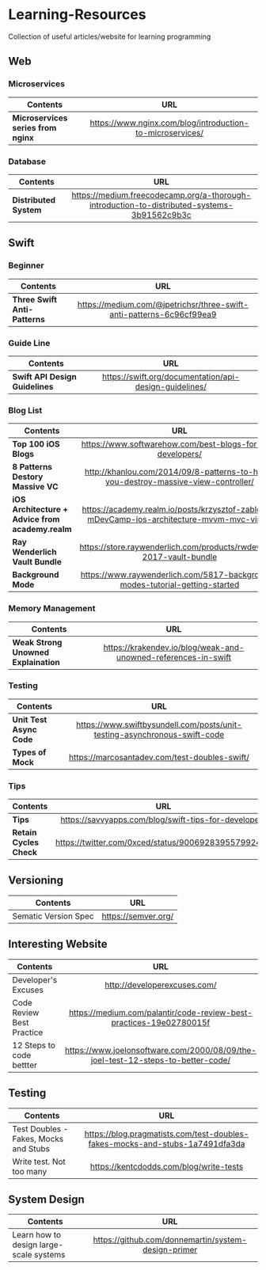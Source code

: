 # Learning-Resources
Collection of useful articles/website for learning programming

## Web

### Microservices
| Contents | URL |
|--------- |:----:|
| **Microservices series from nginx** | https://www.nginx.com/blog/introduction-to-microservices/ |

### Database
| Contents | URL |
|--------- |:----:|
| **Distributed System** | https://medium.freecodecamp.org/a-thorough-introduction-to-distributed-systems-3b91562c9b3c |

## **Swift**

### Beginner
| Contents        | URL           |
| ------------- |:-------------:|
| **Three Swift Anti-Patterns**     | https://medium.com/@jpetrichsr/three-swift-anti-patterns-6c96cf99ea9 |

### Guide Line
| Contents        | URL           |
| ------------- |:-------------:|
| **Swift API Design Guidelines**     | https://swift.org/documentation/api-design-guidelines/ |

### Blog List
| Contents        | URL           |
| ------------- |:-------------:|
| **Top 100 iOS Blogs**     | https://www.softwarehow.com/best-blogs-for-ios-developers/ |
| **8 Patterns Destory Massive VC**| http://khanlou.com/2014/09/8-patterns-to-help-you-destroy-massive-view-controller/ |
| **iOS Architecture + Advice from academy.realm** | https://academy.realm.io/posts/krzysztof-zablocki-mDevCamp-ios-architecture-mvvm-mvc-viper/ |
| **Ray Wenderlich Vault Bundle** | https://store.raywenderlich.com/products/rwdevcon-2017-vault-bundle |
| **Background Mode** | https://www.raywenderlich.com/5817-background-modes-tutorial-getting-started |

### Memory Management
| Contents        | URL           |
| ------------- |:-------------:|
| **Weak Strong Unowned Explaination**     | https://krakendev.io/blog/weak-and-unowned-references-in-swift |

### Testing
| Contents        | URL           |
| ------------- |:-------------:|
| **Unit Test Async Code**     | https://www.swiftbysundell.com/posts/unit-testing-asynchronous-swift-code |
| **Types of Mock** | https://marcosantadev.com/test-doubles-swift/ |


### Tips
| Contents        | URL           |
| ------------- |:-------------:|
| **Tips**     | https://savvyapps.com/blog/swift-tips-for-developers |
| **Retain Cycles Check** | https://twitter.com/0xced/status/900692839557992449 |

## **Versioning**
| Contents        | URL           |
| ------------- |:-------------:|
| Sematic Version Spec | https://semver.org/ |

## **Interesting Website**
| Contents        | URL           |
| ------------- |:-------------:|
| Developer's Excuses | http://developerexcuses.com/ |
| Code Review Best Practice | https://medium.com/palantir/code-review-best-practices-19e02780015f |
| 12 Steps to code bettter | https://www.joelonsoftware.com/2000/08/09/the-joel-test-12-steps-to-better-code/ |

## **Testing**
| Contents        | URL           |
| ------------- |:-------------:|
| Test Doubles - Fakes, Mocks and Stubs | https://blog.pragmatists.com/test-doubles-fakes-mocks-and-stubs-1a7491dfa3da |
| Write test. Not too many | https://kentcdodds.com/blog/write-tests |

## System Design
| Contents | URL |
| -------  |:---:|
| Learn how to design large-scale systems | https://github.com/donnemartin/system-design-primer |
